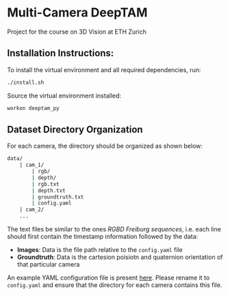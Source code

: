 
# Multi-Camera DeepTAM

Project for the course on 3D Vision at ETH Zurich

## Installation Instructions:

To install the virtual environment and all required dependencies, run:
```bash
./install.sh
```

Source the virtual environment installed:
```bash
workon deeptam_py
```

## Dataset Directory Organization

For each camera, the directory should be organized as shown below:
```bash
data/
    | cam_1/
        | rgb/
        | depth/
        | rgb.txt
        | depth.txt
        | groundtruth.txt
        | config.yaml
    | cam_2/
    ...
```

The text files be similar to the ones _RGBD Freiburg sequences_, i.e. each line should first contain the timestamp information followed by the data:
* __Images__: Data is the file path relative to the `config.yaml` file
* __Groundtruth__: Data is the cartesion poisiotn and quaternion orientation of that particular camera

An example YAML configuration file is present [here](resources/data/sample_config.yaml). Please rename it to `config.yaml` and ensure that the directory for each camera contains this file.
